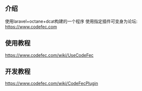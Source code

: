 ## 介绍
使用laravel+octane+dcat构建的一个程序
使用指定插件可变身为论坛: https://www.codefec.com
## 使用教程
https://www.codefec.com/wiki/UseCodeFec
## 开发教程
https://www.codefec.com/wiki/CodeFecPlugin
